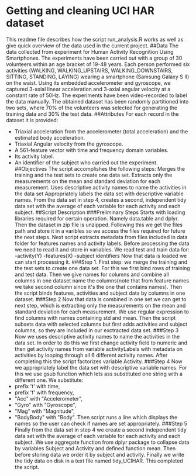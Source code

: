 # Getting and cleaning UCI HAR dataset
This readme file describes how the script run_analysis.R works as well as give quick overview of the data used in the current project.
##Data
The data collected from experiment for Human Activity Recognition Using Smartphones. The experiments have been carried out with a group of 30 volunteers within an age bracket of 19-48 years. Each person performed six activities (WALKING, WALKING_UPSTAIRS, WALKING_DOWNSTAIRS, SITTING, STANDING, LAYING) wearing a smartphone (Samsung Galaxy S II) on the waist. Using its embedded accelerometer and gyroscope, we captured 3-axial linear acceleration and 3-axial angular velocity at a constant rate of 50Hz. The experiments have been video-recorded to label the data manually. The obtained dataset has been randomly partitioned into two sets, where 70% of the volunteers was selected for generating the training data and 30% the test data.
##Attributes
For each record in the dataset it is provided: 
- Triaxial acceleration from the accelerometer (total acceleration) and the estimated body acceleration. 
- Triaxial Angular velocity from the gyroscope. 
- A 561-feature vector with time and frequency domain variables. 
- Its activity label. 
- An identifier of the subject who carried out the experiment.
##Objectives
The script accomplishes the following steps:
Merges the training and the test sets to create one data set.
Extracts only the measurements on the mean and standard deviation for each measurement.
Uses descriptive activity names to name the activities in the data set
Appropriately labels the data set with descriptive variable names.
From the data set in step 4, creates a second, independent tidy data set with the average of each variable for each activity and each subject.
##Script Description
###Preliminary Steps
Starts with loading libraries required for certain operation. Namely data.table and dplyr.
Then the dataset in zip file is unzipped. Following this we get the files path and store it in a varibles so we access the files required for future the next steps.
Next script extracts metadata from files included in data folder for features names and activity labels.
Before processing the data we need to read it and store in variables.
We read test and train data for:
-activity(Y)
-features(X)
-subject identifiers
Now that data is loaded we can start processing it.
###Step 1.
First step: we merge the training and the test sets to create one data set. For this we first bind rows of training and test data. Then we give names for columns and combine all columns in one dataset name the columns(note that from feature names we take second column since it's the one that contains names). Then the script binds features, activities and subject data by columns in one dataset.
###Step 2
Now that data is combined in one set we can get to next step, which is extracting only the measurements on the mean and standard deviation for each measurement. We use regular expression to find columns with names containing std and mean. Then the script subsets data with selected columns but first adds activities and subject columns, so they are included in our exctracted data set.
###Step 3
Now we uses descriptive activity names to name the activities in the data set. In order to do this we first change activity field to numeric and then get activity names from variable activityLabels with metadata on activities by looping through all 6 different activity names. After completing this the script factorizes variable Activity.
###Step 4
Now we appropriately label the data set with descriptive variable names. For this we use gsub function which lets ass substituted one string with a different one. We substitute:
- prefix 't' with time,
- prefix 'f' with frequency,
- "Acc" with "Accelerometer", 
- "Gyro" with "Gyroscope", 
- "Mag" with "Magnitude", 
- "BodyBody" with "Body".
Then script runs a line which displays the names so the user can check if names are set appropriately.
###Step 5
Finally from the data set in step 4 we create a second independent tidy data set with the average of each variable for each activity and each subject. We use aggregate function from dplyr package to collapse data by variables Subject and Activity and defined function mean.
Then before storing data we order it by subject and activity. Finally we write the tidy data on disk in a text file named tidy_UCIHAR. This completed the script.






